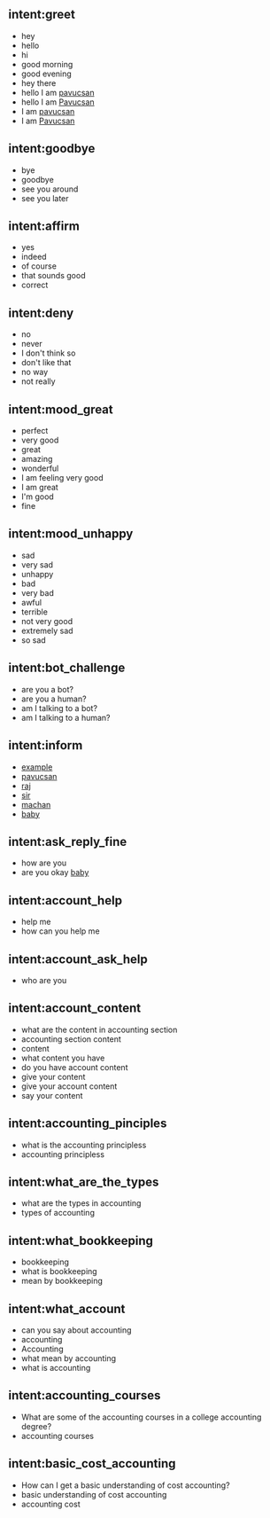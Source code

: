 ## intent:greet

- hey
- hello
- hi
- good morning
- good evening
- hey there
- hello I am [pavucsan](name)
- hello I am [Pavucsan](name)
- I am [pavucsan](name)
- I am [Pavucsan](name)


## intent:goodbye

- bye
- goodbye
- see you around
- see you later

## intent:affirm

- yes
- indeed
- of course
- that sounds good
- correct

## intent:deny

- no
- never
- I don't think so
- don't like that
- no way
- not really

## intent:mood_great

- perfect
- very good
- great
- amazing
- wonderful
- I am feeling very good
- I am great
- I'm good
- fine

## intent:mood_unhappy

- sad
- very sad
- unhappy
- bad
- very bad
- awful
- terrible
- not very good
- extremely sad
- so sad

## intent:bot_challenge

- are you a bot?
- are you a human?
- am I talking to a bot?
- am I talking to a human?

## intent:inform

- [example](sample)
- [pavucsan](name)
- [raj](name)
- [sir](nickname)
- [machan](nickname)
- [baby](nickname)

## intent:ask_reply_fine
- how are you
- are you okay [baby](nickname)


<!-- Account section -->
## intent:account_help

- help me
- how can you help me

## intent:account_ask_help

- who are you

## intent:account_content
- what are the content in accounting section
- accounting section content
- content
- what content you have
- do you have account content
- give your content
- give your account content
- say your content

## intent:accounting_pinciples
- what is the accounting principless
- accounting principless

## intent:what_are_the_types
- what are the types in accounting
- types of accounting

## intent:what_bookkeeping
- bookkeeping
- what is bookkeeping
- mean by bookkeeping

## intent:what_account

- can you say about accounting
- accounting
- Accounting
- what mean by accounting
- what is accounting

## intent:accounting_courses
- What are some of the accounting courses in a college accounting degree?
- accounting courses 

## intent:basic_cost_accounting
- How can I get a basic understanding of cost accounting?
- basic understanding of cost accounting
- accounting cost